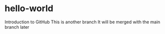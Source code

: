 # hello-world
Introduction to GitHub
This is another branch
It will be merged with the main branch later
